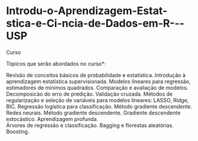 # Introdu-o-Aprendizagem-Estat-stica-e-Ci-ncia-de-Dados-em-R---USP
Curso

Tópicos que serão abordados no curso*:

Revisão de conceitos básicos de probabilidade e estatística. Introdução à aprendizagem estatística supervisionada.
Modelos lineares para regressão, estimadores de mínimos quadrados. 
Comparação e avaliação de modelos. Decomposicão do erro de predição. Validação cruzada. 
Métodos de regularização e seleção de variáveis para modelos lineares: LASSO, Ridge, BIC.
Regressão logística para classificação. Método gradiente descendente. 
Redes neurais. Método gradiente descendente. 
Gradiente descendente estocástico. Aprendizagem profunda.  
Árvores de regressão e classificação. Bagging e florestas aleatórias.
Boosting. 
